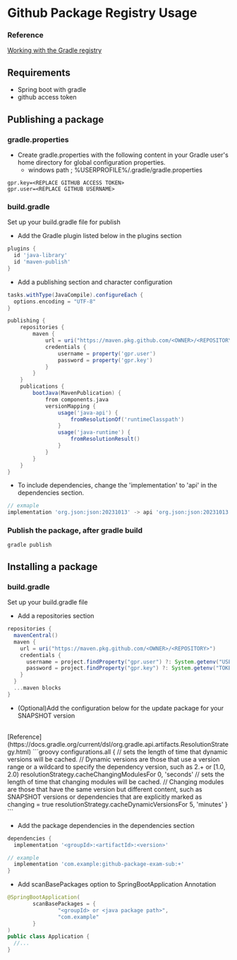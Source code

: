 # Github Package Registry Usage

### Reference
[Working with the Gradle registry](https://docs.github.com/en/packages/working-with-a-github-packages-registry/working-with-the-gradle-registry)

## Requirements
- Spring boot with gradle
- github access token

## Publishing a package

### gradle.properties
- Create gradle.properties with the following content in your Gradle user's home directory for global configuration properties.
  - windows path ; %USERPROFILE%/.gradle/gradle.properties
```properties
gpr.key=<REPLACE GITHUB ACCESS TOKEN>
gpr.user=<REPLACE GITHUB USERNAME>
```

### build.gradle
Set up your build.gradle file for publish
- Add the Gradle plugin listed below in the plugins section
```groovy
plugins {
  id 'java-library'
  id 'maven-publish'
}
```

- Add a publishing section and character configuration
```groovy
tasks.withType(JavaCompile).configureEach {
  options.encoding = "UTF-8"
}

publishing {
    repositories {
        maven {
            url = uri("https://maven.pkg.github.com/<OWNER>/<REPOSITORY>")
            credentials {
                username = property('gpr.user')
                password = property('gpr.key')
            }
        }
    }
    publications {
        bootJava(MavenPublication) {
            from components.java
            versionMapping {
                usage('java-api') {
                    fromResolutionOf('runtimeClasspath')
                }
                usage('java-runtime') {
                    fromResolutionResult()
                }
            }
        }
    }
}
```

- To include dependencies, change the 'implementation' to 'api' in the dependencies section.
```groovy
// exmaple
implementation 'org.json:json:20231013' -> api 'org.json:json:20231013'
```

### Publish the package, after gradle build
```text
gradle publish
```


## Installing a package

### build.gradle
Set up your build.gradle file

- Add a repositories section
```groovy
repositories {
  mavenCentral()
  maven {
    url = uri("https://maven.pkg.github.com/<OWNER>/<REPOSITORY>")
    credentials {
      username = project.findProperty("gpr.user") ?: System.getenv("USERNAME")
      password = project.findProperty("gpr.key") ?: System.getenv("TOKEN")
    }
  }
  ...maven blocks
}
```

- (Optional)Add the configuration below for the update package for your SNAPSHOT version
<br>
[Reference](https://docs.gradle.org/current/dsl/org.gradle.api.artifacts.ResolutionStrategy.html)
```groovy
configurations.all {
  // sets the length of time that dynamic versions will be cached.
  // Dynamic versions are those that use a version range or a wildcard to specify the dependency version, such as 2.+ or [1.0, 2.0)
  resolutionStrategy.cacheChangingModulesFor 0, 'seconds'
  // sets the length of time that changing modules will be cached.
  // Changing modules are those that have the same version but different content, such as SNAPSHOT versions or dependencies that are explicitly marked as changing = true
  resolutionStrategy.cacheDynamicVersionsFor 5, 'minutes'
}
```

- Add the package dependencies in the dependencies section
```groovy
dependencies {
  implementation '<groupId>:<artifactId>:<version>'

// example
  implementation 'com.example:github-package-exam-sub:+'
}
```

- Add scanBasePackages option to SpringBootApplication Annotation
```java
@SpringBootApplication(
        scanBasePackages = {
                "<groupId> or <java package path>",
                "com.example"
        }
)
public class Application {
  //...
}
```
